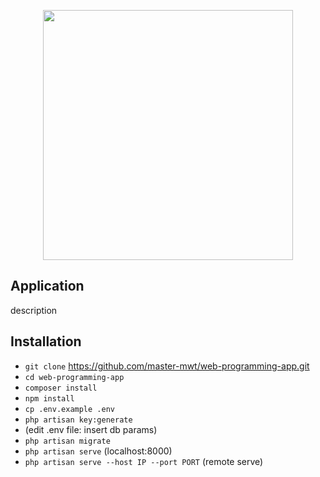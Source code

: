 <p align="center"><img src="https://res.cloudinary.com/dtfbvvkyp/image/upload/v1566331377/laravel-logolockup-cmyk-red.svg" width="400"></p>

## Application

description

## Installation

* `git clone` https://github.com/master-mwt/web-programming-app.git
* `cd web-programming-app`
* `composer install`
* `npm install`
* `cp .env.example .env`
* `php artisan key:generate`
* (edit .env file: insert db params)
* `php artisan migrate`
* `php artisan serve` (localhost:8000)
* `php artisan serve --host IP --port PORT` (remote serve)